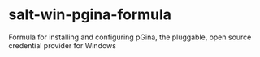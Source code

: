 # salt-win-pgina-formula
Formula for installing and configuring pGina, the pluggable, open source credential provider for Windows
